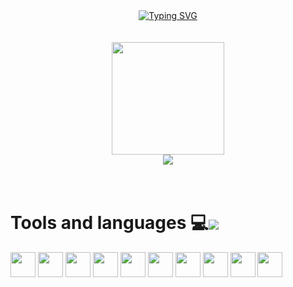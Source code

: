 <div align="center">
  <a href="https://github.com/MOR4Xx">
    <img src="https://readme-typing-svg.demolab.com?font=Fira+Code&duration=5000&pause=2000&color=FFFFFF&width=272&lines=Hello!+My+name+is+JORGE!" alt="Typing SVG" />
  </a>
</div>

<br>
<br>

<!--<div align="center"><img height="180em" src="https://github-readme-streak-stats.herokuapp.com/?user=MOR4Xx&theme=dark"/></div>-->

<div align="center">
  <img height="180em" src="https://github-readme-stats.vercel.app/api?username=MOR4Xx&show_icons=true&theme=dark&include_all_commits=true&count_private=true"/>
</div>
<div align="center">
  <img height="auto" src="https://github-readme-stats.vercel.app/api/top-langs/?username=MOR4Xx&layout=compact&langs_count=7&theme=dark"/>
</div>

<br>
<br>
  
<div>
  <h1>Tools and languages 💻<img align="center" src="https://img.icons8.com/cotton/64/000000/source-code--v4.png"/></h1>
  
  <img align="center" src="https://img.icons8.com/fluency/48/java-coffee-cup-logo.png" width="40" height="40">
  <img align="center" src="https://img.icons8.com/fluency/48/python.png" width="40" height="40">
  <img align="center" src="https://img.icons8.com/fluency/48/html-5.png" width="40" height="40">
  <img align="center" src="https://img.icons8.com/fluency/48/css3.png" width="40" height="40">
  <img align="center" src="https://img.icons8.com/fluency/48/mysql-logo.png" width="40" height="40">
  <img align="center" src="https://img.icons8.com/fluency/48/javascript.png" width="40" height="40">
  <img align="center" src="https://img.icons8.com/fluency/48/typescript--v1.png" width="40" height="40">
  <img align="center" src="https://img.icons8.com/fluency/48/angularjs.png" width="40 height="40">
  <img align="center" src="https://img.icons8.com/fluency/48/arduino.png" width="40 height="40">
  <img align="center" src="https://img.icons8.com/color/48/raspberry-pi.png" width="40 height="40">
</div>
